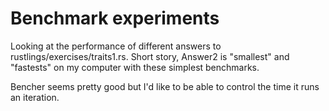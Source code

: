 # Benchmark experiments

Looking at the performance of different answers to rustlings/exercises/traits1.rs.
Short story, Answer2 is "smallest" and "fastests" on my computer with these
simplest benchmarks.

Bencher seems pretty good but I'd like to be able to control the time it runs an
iteration.
